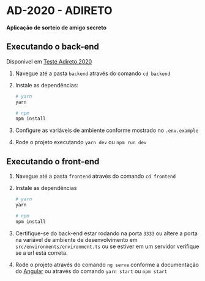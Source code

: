 # AD-2020 - ADIRETO

**Aplicação de sorteio de amigo secreto**

## Executando o back-end

Disponivel em [Teste Adireto 2020](https://ad-2020.netlify.app/?target=_blank)

1. Navegue até a pasta `backend` através do comando `cd backend`

2. Instale as dependências:

   ```bash
   # yarn
   yarn

   # npm
   npm install
   ```

3. Configure as variáveis de ambiente conforme mostrado no `.env.example`

4. Rode o projeto executando `yarn dev` ou `npm run dev`

## Executando o front-end

1. Navegue até a pasta `frontend` através do comando `cd frontend`

2. Instale as dependências

   ```bash
   # yarn
   yarn

   # npm
   npm install
   ```

3. Certifique-se do back-end estar rodando na porta `3333` ou altere a porta na variável de ambiente de desenvolvimento em `src/environments/environment.ts` ou se estiver em um servidor verifique se a url está correta.

4. Rode o projeto através do comando `ng serve` conforme a documentação do [Angular](https://cli.angular.io/) ou através do comando `yarn start` ou `npm start`
